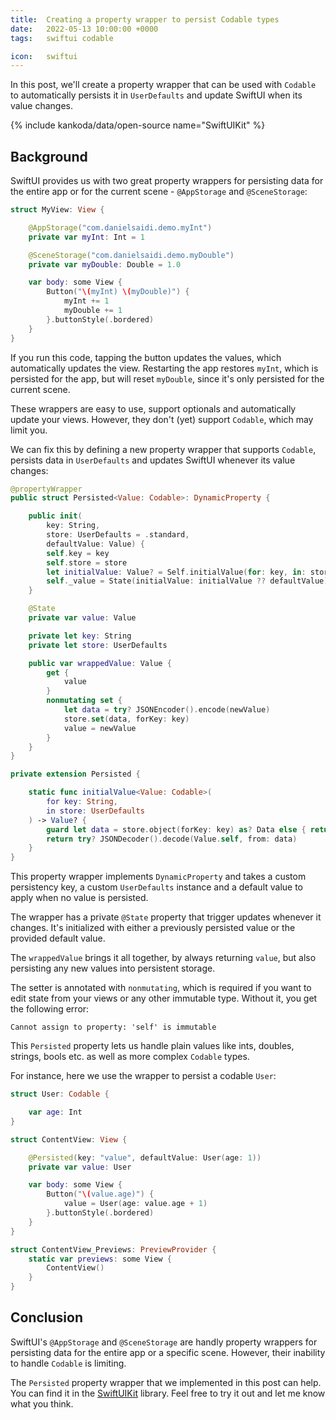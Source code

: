 ```yaml
---
title:  Creating a property wrapper to persist Codable types
date:   2022-05-13 10:00:00 +0000
tags:   swiftui codable

icon:   swiftui
---
```

 
In this post, we'll create a property wrapper that can be used with `Codable` to automatically persists it in `UserDefaults` and update SwiftUI when its value changes.

{% include kankoda/data/open-source name="SwiftUIKit" %}


## Background

SwiftUI provides us with two great property wrappers for persisting data for the entire app or for the current scene - `@AppStorage` and `@SceneStorage`:

```swift
struct MyView: View {

    @AppStorage("com.danielsaidi.demo.myInt")
    private var myInt: Int = 1

    @SceneStorage("com.danielsaidi.demo.myDouble")
    private var myDouble: Double = 1.0

    var body: some View {
        Button("\(myInt) \(myDouble)") {
            myInt += 1
            myDouble += 1
        }.buttonStyle(.bordered)
    }
}
```

If you run this code, tapping the button updates the values, which automatically updates the view. Restarting the app restores `myInt`, which is persisted for the app, but will reset `myDouble`, since it's only persisted for the current scene.

These wrappers are easy to use, support optionals and automatically update your views. However, they don't (yet) support `Codable`, which may limit you.

We can fix this by defining a new property wrapper that supports `Codable`, persists data in `UserDefaults` and updates SwiftUI whenever its value changes:

```swift
@propertyWrapper
public struct Persisted<Value: Codable>: DynamicProperty {

    public init(
        key: String,
        store: UserDefaults = .standard,
        defaultValue: Value) {
        self.key = key
        self.store = store
        let initialValue: Value? = Self.initialValue(for: key, in: store)
        self._value = State(initialValue: initialValue ?? defaultValue)
    }

    @State
    private var value: Value

    private let key: String
    private let store: UserDefaults

    public var wrappedValue: Value {
        get {
            value
        }
        nonmutating set {
            let data = try? JSONEncoder().encode(newValue)
            store.set(data, forKey: key)
            value = newValue
        }
    }
}

private extension Persisted {

    static func initialValue<Value: Codable>(
        for key: String,
        in store: UserDefaults
    ) -> Value? {
        guard let data = store.object(forKey: key) as? Data else { return nil }
        return try? JSONDecoder().decode(Value.self, from: data)
    }
}
```

This property wrapper implements `DynamicProperty` and takes a custom persistency key, a custom `UserDefaults` instance and a default value to apply when no value is persisted.

The wrapper has a private `@State` property that trigger updates whenever it changes. It's initialized with either a previously persisted value or the provided default value.

The `wrappedValue` brings it all together, by always returning `value`, but also persisting any new values into persistent storage.

The setter is annotated with `nonmutating`, which is required if you want to edit state from your views or any other immutable type. Without it, you get the following error:

```
Cannot assign to property: 'self' is immutable
```

This `Persisted` property lets us handle plain values like ints, doubles, strings, bools etc. as well as more complex `Codable` types.

For instance, here we use the wrapper to persist a codable `User`:

```swift
struct User: Codable {

    var age: Int
}

struct ContentView: View {

    @Persisted(key: "value", defaultValue: User(age: 1))
    private var value: User

    var body: some View {
        Button("\(value.age)") {
            value = User(age: value.age + 1)
        }.buttonStyle(.bordered)
    }
}

struct ContentView_Previews: PreviewProvider {
    static var previews: some View {
        ContentView()
    }
}
```


## Conclusion

SwiftUI's `@AppStorage` and `@SceneStorage` are handly property wrappers for persisting data for the entire app or a specific scene. However, their inability to handle `Codable` is limiting. 

The `Persisted` property wrapper that we implemented in this post can help. You can find it in the [SwiftUIKit]({{project.url}}) library. Feel free to try it out and let me know what you think.